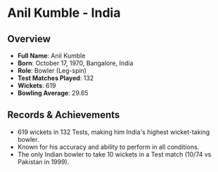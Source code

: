 # Anil Kumble - India

## Overview
- **Full Name**: Anil Kumble
- **Born**: October 17, 1970, Bangalore, India
- **Role**: Bowler (Leg-spin)
- **Test Matches Played**: 132
- **Wickets**: 619
- **Bowling Average**: 29.65

## Records & Achievements
- 619 wickets in 132 Tests, making him India's highest wicket-taking bowler.
- Known for his accuracy and ability to perform in all conditions.
- The only Indian bowler to take 10 wickets in a Test match (10/74 vs Pakistan in 1999).
